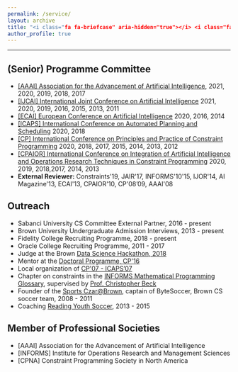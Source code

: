 ```yaml
---
permalink: /service/
layout: archive
title: "<i class="fa fa-briefcase" aria-hidden="true"></i> <i class="fa fa-globe" aria-hidden="true"></i> Service"
author_profile: true
---
```


---

## (Senior) Programme Committee

- [[AAAI] Association for the Advancement of Artificial Intelligence](https://www.aaai.org/), 2021, 2020, 2019, 2018, 2017
- [[IJCAI] International Joint Conference on Artificial Intelligence](http://ijcai.org/) 2021, 2020, 2019, 2016, 2015, 2013, 2011
- [[ECAI] European Conference on Artificial Intelligence](http://www.ecai2014.org/) 2020, 2016, 2014
- [[ICAPS] International Conference on Automated Planning and Scheduling](http://icaps18.icaps-conference.org/coplas/) 2020, 2018
- [[CP] International Conference on Principles and Practice of Constraint Programming](http://cp2013.a4cp.org/) 2020, 2018, 2017, 2015, 2014, 2013, 2012
- [[CPAIOR] International Conference on Integration of Artificial Intelligence and Operations Research Techniques in Constraint Programming](http://4c.ucc.ie/cpaior2014//) 2020, 2019, 2018,2017, 2014, 2013
- **External Reviewer:** Constraints'19, JAIR'17, INFORMS'10'15, IJOR'14, AI Magazine'13, ECAI'13, CPAIOR'10, CP'08’09, AAAI'08


## Outreach

- Sabanci University CS Committee External Partner, 2016 - present
- Brown University Undergraduate Admission Interviews, 2013 - present
- Fidelity College Recruiting Programme, 2018 - present
- Oracle College Recruiting Programme, 2011 - 2017
- Judge at the Brown [Data Science Hackathon, 2018](https://browndatathon.devpost.com/) 
- Mentor at the [Doctoral Programme, CP'16](http://cp2016.a4cp.org/dates/doctoral.html)
- Local organization of [CP'07 - ICAPS’07](https://archive.a4cp.org/cp2007/Welcome.html)
- Chapter on constraints in the [INFORMS Mathematical Programming Glossary](https://glossary.informs.org/ver2/mpgwiki/index.php?title=Category:Constraint_Programming), supervised by [Prof. Christopher Beck](http://tidel.mie.utoronto.ca/beck.php)
- Founder of the [Sports Czar@Brown](http://cs.brown.edu/grad/misc/jobs/jobs.html#sport), captain of ByteSoccer, Brown CS soccer team, 2008 - 2011
- Coaching [Reading Youth Soccer](https://www.sportsmanager.us/readingyouthsoccer.htm), 2013 - 2015

## Member of Professional Societies

* [AAAI] Association for the Advancement of Artificial Intelligence
* [INFORMS] Institute for Operations Research and Management Sciences
* [CPNA] Constraint Programming Society in North America